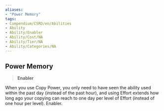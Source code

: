 ```yaml
---
aliases:
- "Power Memory"
tags:
- Compendium/CSRD/en/Abilities
- Ability
- Ability/Enabler
- Ability/Cost/NA
- Ability/Tier/NA
- Ability/Categories/NA
---
```


  
## Power Memory  
>**Enabler**
  
When you use Copy Power, you only need to have seen the ability used within the past day (instead of the past hour), and using Effort extends how long ago your copying can reach to one day per level of Effort (instead of one hour per level). Enabler.